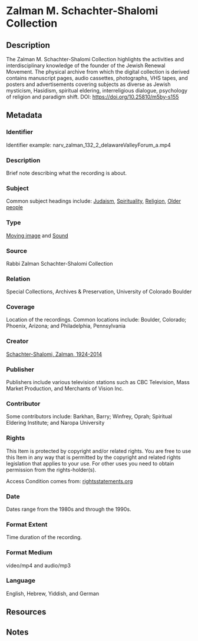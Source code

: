 # Zalman M. Schachter-Shalomi Collection
## Description
The Zalman M. Schachter-Shalomi Collection highlights the activities and interdisciplinary knowledge of the founder of the Jewish Renewal Movement. The physical archive from which the digital collection is derived contains manuscript pages, audio cassettes, photographs, VHS tapes, and posters and advertisements covering subjects as diverse as Jewish mysticism, Hasidism, spiritual eldering, interreligious dialogue, psychology of religion and paradigm shift. DOI: https://doi.org/10.25810/m5by-s155
## Metadata
### Identifier
Identifier example: narv_zalman_132_2_delawareValleyForum_a.mp4
### Description
Brief note describing what the recording is about.
### Subject
Common subject headings include: [Judaism](http://id.worldcat.org/fast/984280), [Spirituality](http://id.worldcat.org/fast/1130186), [Religion](http://id.worldcat.org/fast/1093763), [Older people]( http://id.worldcat.org/fast/1199093)
### Type
[Moving image](https://id.loc.gov/vocabulary/resourceTypes/mov.html) and [Sound](https://id.loc.gov/vocabulary/resourceTypes/aud.html)
### Source
Rabbi Zalman Schachter-Shalomi Collection
### Relation
Special Collections, Archives & Preservation, University of Colorado Boulder
### Coverage
Location of the recordings. Common locations include: Boulder, Colorado; Phoenix, Arizona; and Philadelphia, Pennsylvania
### Creator
[Schachter-Shalomi, Zalman, 1924-2014](http://id.worldcat.org/fast/102574) 
### Publisher
Publishers include various television stations such as CBC Television, Mass Market Production, and Merchants of Vision Inc.
### Contributor
Some contributors include: Barkhan, Barry; Winfrey, Oprah; Spiritual Eldering Institute; and Naropa University
### Rights
This Item is protected by copyright and/or related rights. You are free to use this Item in any way that is permitted by the copyright and related rights legislation that applies to your use. For other uses you need to obtain permission from the rights-holder(s).

Access Condition comes from: [rightsstatements.org](https://rightsstatements.org/page/InC/1.0/?language=en)
### Date
Dates range from the 1980s and through the 1990s.
### Format Extent
Time duration of the recording.
### Format Medium
video/mp4 and audio/mp3
### Language
English, Hebrew, Yiddish, and German
## Resources
## Notes
